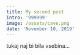 ```yaml
---
title: My second post
intro: '999999'
image: /assets/cave.png
date: 'November 10, 2019'
---
```


tukaj naj bi bila vsebina...